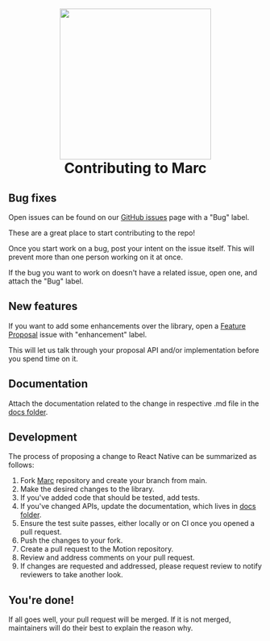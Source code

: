 <h1 align="center">
    <img src="./assets/example.gif" width="300"/>
    <br>
    Contributing to Marc
</h1>

## Bug fixes

Open issues can be found on our [GitHub issues](https://github.com/urbanclap-engg/marc/issues) page with a "Bug" label.

These are a great place to start contributing to the repo!

Once you start work on a bug, post your intent on the issue itself. This will prevent more than one person working on it at once.

If the bug you want to work on doesn't have a related issue, open one, and attach the "Bug" label.

## New features

If you want to add some enhancements over the library, open a [Feature Proposal](https://github.com/urbanclap-engg/marc/issues) issue with "enhancement" label.

This will let us talk through your proposal API and/or implementation before you spend time on it.

## Documentation

Attach the documentation related to the change in respective .md file in the [docs folder](https://github.com/urbanclap-engg/marc/tree/main/docs).

## Development
The process of proposing a change to React Native can be summarized as follows:

1. Fork [Marc](https://github.com/urbanclap-engg/marc) repository and create your branch from main.
2. Make the desired changes to the library.
3. If you've added code that should be tested, add tests.
4. If you've changed APIs, update the documentation, which lives in [docs folder](https://github.com/urbanclap-engg/marc/tree/main/docs).
5. Ensure the test suite passes, either locally or on CI once you opened a pull request.
7. Push the changes to your fork.
8. Create a pull request to the Motion repository.
9. Review and address comments on your pull request.
10. If changes are requested and addressed, please request review to notify reviewers to take another look.

## You're done!<br />

If all goes well, your pull request will be merged. If it is not merged, maintainers will do their best to explain the reason why.

